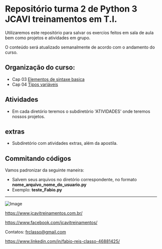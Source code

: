 Repositório turma 2 de Python 3 JCAVI treinamentos em T.I.
==========================================================

Utilizaremos este repositório para salvar os exercíos feitos em
sala de aula bem como projetos e atividades em grupo.


O conteúdo será atualizado semanalmente de acordo com o andamento do curso.

Organização do curso:
--------------------
+ Cap 03 [Elementos de sintaxe basica](https://github.com/frclasso/turma2-Python3-2018/tree/master/cap03_elementos_de_sintaxe_basica)
+ Cap 04 [Tipos variáveis](https://github.com/frclasso/turma2-Python3-2018/tree/master/cap4-variaveis) 


Atividades
----------

- Em cada diretório teremos o subdiretório 'ATIVIDADES' onde teremos nossos projetos.


extras
-------

- Subdiretório com atividades extras, além da apostila.

 
Commitando códigos
------------------

Vamos padronizar da seguinte maneira:

- Salvem seus arquivos no diretório correspondente, no formato **nome_arquivo_nome_do_usuario.py**
- Exemplo: **teste_Fabio.py**

--------------


![Image](https://github.com/frclasso/apostila_python_modulo_1/blob/master/jcavi.png "JCAVI")

https://www.jcavitreinamentos.com.br/

https://www.facebook.com/jcavitreinamentos/

Contatos: frclasso@gmail.com

https://www.linkedin.com/in/fabio-reis-classo-46881425/